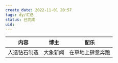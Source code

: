 ```yaml
---
create_date: 2022-11-01 20:57
tags: dy/汇总
status: 已完成
uid: 
---
```




| 内容 | 博主 | 配乐 |
| --- | --- | --- |
| 人造钻石制造 | 大象新闻 | 在草地上肆意奔跑 |